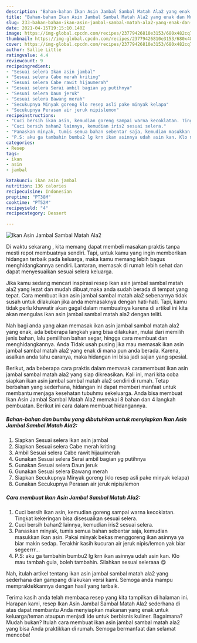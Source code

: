 ```yaml
---
description: "Bahan-bahan Ikan Asin Jambal Sambal Matah Ala2 yang enak dan Mudah Dibuat"
title: "Bahan-bahan Ikan Asin Jambal Sambal Matah Ala2 yang enak dan Mudah Dibuat"
slug: 233-bahan-bahan-ikan-asin-jambal-sambal-matah-ala2-yang-enak-dan-mudah-dibuat
date: 2021-04-15T19:15:10.140Z
image: https://img-global.cpcdn.com/recipes/23779426810e3153/680x482cq70/ikan-asin-jambal-sambal-matah-ala2-foto-resep-utama.jpg
thumbnail: https://img-global.cpcdn.com/recipes/23779426810e3153/680x482cq70/ikan-asin-jambal-sambal-matah-ala2-foto-resep-utama.jpg
cover: https://img-global.cpcdn.com/recipes/23779426810e3153/680x482cq70/ikan-asin-jambal-sambal-matah-ala2-foto-resep-utama.jpg
author: Sallie Little
ratingvalue: 4.4
reviewcount: 9
recipeingredient:
- "Sesuai selera Ikan asin jambal"
- "Sesuai selera Cabe merah kriting"
- "Sesuai selera Cabe rawit hijaumerah"
- "Sesuai selera Serai ambil bagian yg putihnya"
- "Sesuai selera Daun jeruk"
- "Sesuai selera Bawang merah"
- "Secukupnya Minyak goreng klo resep asli pake minyak kelapa"
- "Secukupnya Perasan air jeruk nipislemon"
recipeinstructions:
- "Cuci bersih ikan asin, kemudian goreng sampai warna kecoklatan. Tingkat kekeringan bisa disesuaikan sesuai selera."
- "Cuci bersih bahan2 lainnya, kemudian iris2 sesuai selera."
- "Panaskan minyak, tumis semua bahan sebentar saja, kemudian masukkan ikan asin. Pakai minyak bekas menggoreng ikan asinnya ya biar makin sedap. Terakhir kasih kucuran air jeruk nipis/lemon yak biar segeerrr..."
- "P.S: aku ga tambahin bumbu2 lg krn ikan asinnya udah asin kan. Klo mau tambah gula, boleh tambahin. Silahkan sesuai seleraaa 😋"
categories:
- Resep
tags:
- ikan
- asin
- jambal

katakunci: ikan asin jambal 
nutrition: 136 calories
recipecuisine: Indonesian
preptime: "PT38M"
cooktime: "PT52M"
recipeyield: "4"
recipecategory: Dessert

---
```



![Ikan Asin Jambal Sambal Matah Ala2](https://img-global.cpcdn.com/recipes/23779426810e3153/680x482cq70/ikan-asin-jambal-sambal-matah-ala2-foto-resep-utama.jpg)

Di waktu  sekarang , kita memang dapat membeli masakan praktis tanpa mesti repot membuatnya sendiri. Tapi, untuk kamu yang ingin memberikan hidangan terbaik pada keluarga, maka kamu memang lebih bagus menghidangkannya sendiri. Lantaran, memasak di rumah lebih sehat dan dapat menyesuaikan sesuai selera keluarga.

Jika kamu sedang mencari inspirasi resep ikan asin jambal sambal matah ala2 yang lezat dan mudah dibuat,maka anda sudah berada di tempat yang tepat. Cara membuat ikan asin jambal sambal matah ala2  sebenarnya tidak susah untuk dilakukan jika anda memasaknya dengan hati-hati. Tapi, kamu tidak perlu khawatir akan gagal dalam membuatnya 
karena di artikel ini kita akan mengulas ikan asin jambal sambal matah ala2 dengan teliti.  



Nah bagi anda yang akan memasak ikan asin jambal sambal matah ala2 yang enak, ada beberapa langkah yang bisa dilakukan, mulai dari memilih jenis bahan, lalu pemilihan bahan segar, hingga cara membuat dan menghidangkannya. Anda Tidak usah pusing jika mau memasak ikan asin jambal sambal matah ala2 yang enak di mana pun anda berada. Karena, asalkan anda  tahu caranya, maka hidangan ini bisa jadi sajian yang spesial.

Berikut, ada beberapa cara praktis  dalam memasak caramembuat ikan asin jambal sambal matah ala2 yang siap dikreasikan. Kali ini, mari kita coba siapkan ikan asin jambal sambal matah ala2 sendiri di rumah. Tetap berbahan yang sederhana, hidangan ini dapat memberi manfaat untuk membantu menjaga kesehatan tubuhmu sekeluarga. Anda bisa membuat Ikan Asin Jambal Sambal Matah Ala2 memakai 8 bahan dan 4 langkah pembuatan. Berikut ini cara dalam membuat hidangannya.

<!--inarticleads1-->

##### Bahan-bahan dan bumbu yang dibutuhkan untuk menyiapkan Ikan Asin Jambal Sambal Matah Ala2:

1. Siapkan Sesuai selera Ikan asin jambal
1. Siapkan Sesuai selera Cabe merah kriting
1. Ambil Sesuai selera Cabe rawit hijau/merah
1. Gunakan Sesuai selera Serai ambil bagian yg putihnya
1. Gunakan Sesuai selera Daun jeruk
1. Gunakan Sesuai selera Bawang merah
1. Siapkan Secukupnya Minyak goreng (klo resep asli pake minyak kelapa)
1. Gunakan Secukupnya Perasan air jeruk nipis/lemon




<!--inarticleads2-->

##### Cara membuat Ikan Asin Jambal Sambal Matah Ala2:

1. Cuci bersih ikan asin, kemudian goreng sampai warna kecoklatan. Tingkat kekeringan bisa disesuaikan sesuai selera.
1. Cuci bersih bahan2 lainnya, kemudian iris2 sesuai selera.
1. Panaskan minyak, tumis semua bahan sebentar saja, kemudian masukkan ikan asin. Pakai minyak bekas menggoreng ikan asinnya ya biar makin sedap. Terakhir kasih kucuran air jeruk nipis/lemon yak biar segeerrr...
1. P.S: aku ga tambahin bumbu2 lg krn ikan asinnya udah asin kan. Klo mau tambah gula, boleh tambahin. Silahkan sesuai seleraaa 😋




Nah, itulah artikel tentang  ikan asin jambal sambal matah ala2  yang sederhana dan gampang dilakukan versi kami. Semoga anda mampu mempraktekkannya dengan hasil yang terbaik. 

Terima kasih anda telah membaca resep yang kita tampilkan di halaman ini. Harapan kami, resep  Ikan Asin Jambal Sambal Matah Ala2 sederhana di atas dapat membantu Anda menyiapkan makanan yang enak untuk keluarga/teman ataupun menjadi ide untuk berbisnis kuliner. Bagaimana? Mudah bukan? Itulah cara membuat ikan asin jambal sambal matah ala2 yang bisa Anda praktikkan di rumah. Semoga bermanfaat dan selamat mencoba!

